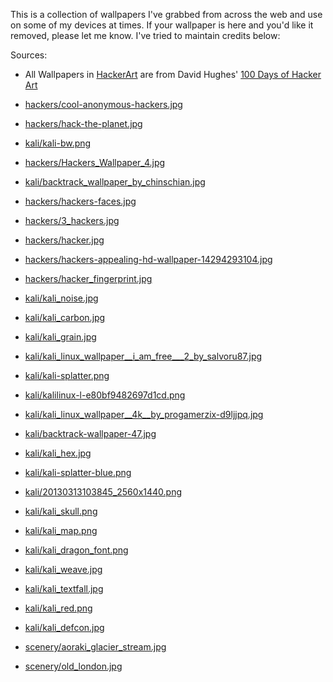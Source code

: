 This is a collection of wallpapers I've grabbed from across the web and use on
some of my devices at times.  If your wallpaper is here and you'd like it
removed, please let me know.  I've tried to maintain credits below:

Sources:

* All Wallpapers in [HackerArt](HackerArt/) are from David Hughes' [100 Days of
  Hacker Art](https://github.com/doulos0/100DaysHackerArt)

* [hackers/cool-anonymous-hackers.jpg](http://www.pageresource.com/wallpapers/wallpaper/cool-anonymous-hackers.jpg)
* [hackers/hack-the-planet.jpg](http://www.informatique-depan.fr/images/wallpapers/hacking-wallpapers/hack-the-planet.jpg)
* [kali/kali-bw.png](https://images2.alphacoders.com/480/480538.png)
* [hackers/Hackers_Wallpaper_4.jpg](https://i2.wp.com/geekyard.com/Download/Hackers_Wallpaper_4.jpg)
* [kali/backtrack_wallpaper_by_chinschian.jpg](https://mananrockxblog.files.wordpress.com/2012/07/backtrack_wallpaper_by_chinschian-d4e7y6r1.jpg)
* [hackers/hackers-faces.jpg](https://images.alphacoders.com/566/566916.jpg)
* [hackers/3_hackers.jpg](http://wallpapers-best.com/uploads/posts/2016-02/3_hackers.jpg)
* [hackers/hacker.jpg](http://securityri.com/blog/wp-content/uploads/2015/05/hacker.jpg)
* [hackers/hackers-appealing-hd-wallpaper-14294293104.jpg](http://wallpaperrs.com/uploads/movies/hackers-appealing-hd-wallpaper-14294293104.jpg)
* [hackers/hacker_fingerprint.jpg](http://10-themes.com/data_images/wallpapers/13/335788-hackers.jpg)
* [kali/kali_noise.jpg](https://latesthackingnews.com/wp-content/uploads/2015/02/ws_Kali_Linux_1920x10801.jpg)
* [kali/kali_carbon.jpg](http://orig04.deviantart.net/951d/f/2013/279/6/9/kali_linux_wallpaper_carbon_by_satanic_surfer-d6pf8yj.jpg)
* [kali/kali_grain.jpg](https://i.imgur.com/B2VUW56.jpg)
* [kali/kali_linux_wallpaper__i_am_free___2_by_salvoru87.jpg](http://pre10.deviantart.net/f4a1/th/pre/i/2014/332/d/2/kali_linux_wallpaper__i_am_free___2_by_salvoru87-d87y9p9.jpg)
* [kali/kali-splatter.png](http://orig00.deviantart.net/7064/f/2013/264/5/7/kali_by_typograflaw-d6n6m8l.png)
* [kali/kalilinux-l-e80bf9482697d1cd.png](http://cdn.johnywheels.com/2015/11/30/kalilinux-l-e80bf9482697d1cd.png)
* [kali/kali_linux_wallpaper__4k__by_progamerzix-d9ljjpq.jpg](http://orig04.deviantart.net/bdc2/f/2015/362/6/f/kali_linux_wallpaper__4k__by_progamerzix-d9ljjpq.jpg)
* [kali/backtrack-wallpaper-47.jpg](https://static.spiceworks.com/shared/post/0002/1129/backtrack-wallpaper-47.jpg)
* [kali/kali_hex.jpg](http://cdn.johnywheels.com/2015/11/25/kalilinux-l-82d88785b83b2f13.jpg)
* [kali/kali-splatter-blue.png](https://lh5.googleusercontent.com/-CW1-qRVBiqc/U7ARd2T9LCI/AAAAAAAAAGw/oantfR6owSg/w1920-h1080/vzex.png)
* [kali/20130313103845_2560x1440.png](http://i.nextmedia.com.au/Galleries/20130313103845_2560x1440.png)
* [kali/kali_skull.png](https://i.imgur.com/cX4smJ0.png)
* [kali/kali_map.png](https://3.bp.blogspot.com/-nNmAGvJh_1k/Uu_seW9ri4I/AAAAAAAAAJk/2p8nZMKcLaY/s1600/todaynews+bigbanner.png)
* [kali/kali_dragon_font.png](https://2.bp.blogspot.com/-MAwuSylWK-0/U8SzcgQOsiI/AAAAAAAAA0Q/193oWnFmhEE/s1600/Kali+Linux+HD+Wallpaper+collection.png)
* [kali/kali_weave.jpg](https://4.bp.blogspot.com/-Iey6CuCQNSo/UnqTaAL-wYI/AAAAAAAAFoE/x5HM-Z56s7A/s1600/Backtrack_wallpaper_Logo_Increinfo.jpg)
* [kali/kali_textfall.jpg](http://img09.deviantart.net/73b1/i/2013/345/e/3/kali_linux_backtrack_wallpaper_black_and_white_v_1_by_zeroxproject-d6xl66b.jpg)
* [kali/kali_red.png](https://www.kali.org/wp-content/uploads/2014/06/kali-wp-june-2014_1920x1080_E.png)
* [kali/kali_defcon.jpg](http://cdn.johnywheels.com/2015/11/25/kalilinux-l-a28b0744a29945ff.jpg)
* [scenery/aoraki_glacier_stream.jpg](https://plus.google.com/photos/+fafiebig/albums/5940273334080115745/6256822789068827122?pid=6256822789068827122&oid=113313460647311490313)
* [scenery/old_london.jpg](https://plus.google.com/photos/+TreyRatcliff/albums/6257951498476520865/6257951503458547298?pid=6257951503458547298&oid=%2BTreyRatcliff)
